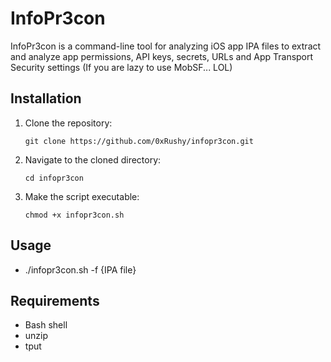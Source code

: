 # InfoPr3con

InfoPr3con is a command-line tool for analyzing iOS app IPA files to extract and analyze app permissions, API keys, secrets, URLs and App Transport Security settings
(If you are lazy to use MobSF... LOL)

## Installation

1. Clone the repository:
   
   ```git clone https://github.com/0xRushy/infopr3con.git```
   
2. Navigate to the cloned directory:
   
   ```cd infopr3con```
   
4. Make the script executable:

   ```chmod +x infopr3con.sh```
 
 
 ## Usage
 
- ./infopr3con.sh -f {IPA file}

## Requirements
- Bash shell
- unzip
- tput
